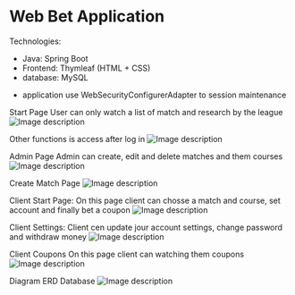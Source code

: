 # Web Bet Application

Technologies:
 - Java: Spring Boot 
 - Frontend: Thymleaf (HTML + CSS)   
 - database: MySQL 
 
 * application use WebSecurityConfigurerAdapter to session maintenance

Start Page
User can only watch a list of match and research by the league
![Image description](https://github.com/Raval97/Web-Application_BetApi/blob/master/screens/startPage.PNG?raw=true)


Other functions is access after log in
![Image description](https://github.com/Raval97/Web-Application_BetApi/blob/master/screens/logIn.PNG?raw=true)

Admin Page
Admin can create, edit and delete matches and them courses
![Image description](https://github.com/Raval97/Web-Application_BetApi/blob/master/screens/admin.PNG?raw=true)

Create Match Page
![Image description](https://github.com/Raval97/Web-Application_BetApi/blob/master/screens/adminNewMatch.PNG?raw=true)

Client Start Page:
On this page client can chosse a match and course, set account and finally bet a coupon
![Image description](https://github.com/Raval97/Web-Application_BetApi/blob/master/screens/client.PNG?raw=true)

Client Settings:
Client cen update jour account settings, change password and withdraw money
![Image description](https://github.com/Raval97/Web-Application_BetApi/blob/master/screens/clientCoupons.PNG?raw=true)

Client Coupons
On this page client can watching them coupons
![Image description](https://github.com/Raval97/Web-Application_BetApi/blob/master/screens/clientSettings.PNG?raw=true)

Diagram ERD Database
![Image description](https://github.com/Raval97/Web-Application_BetApi/blob/master/screens/databse.PNG?raw=true)


